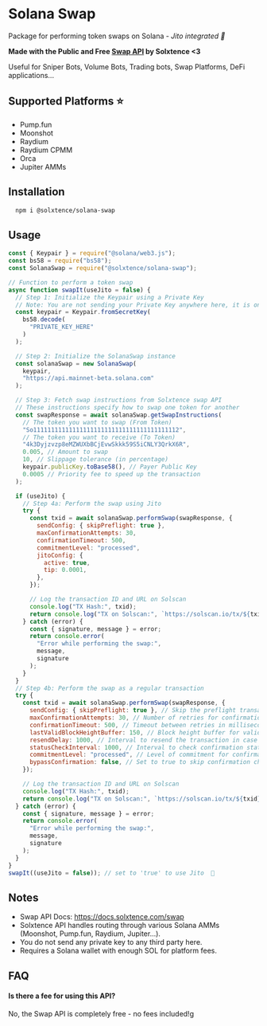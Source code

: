 # Solana Swap

Package for performing token swaps on Solana - *Jito integrated 🚀*

**Made with the Public and Free [Swap API](https://docs.solxtence.com/swap) by Solxtence <3**

Useful for Sniper Bots, Volume Bots, Trading bots, Swap Platforms, DeFi applications...

## Supported Platforms ⭐️
- Pump.fun
- Moonshot
- Raydium
- Raydium CPMM
- Orca
- Jupiter AMMs

## Installation
```bash
  npm i @solxtence/solana-swap
```

## Usage

```javascript
const { Keypair } = require("@solana/web3.js");
const bs58 = require("bs58");
const SolanaSwap = require("@solxtence/solana-swap");

// Function to perform a token swap
async function swapIt(useJito = false) {
  // Step 1: Initialize the Keypair using a Private Key
  // Note: You are not sending your Private Key anywhere here, it is only used to sign the transaction!
  const keypair = Keypair.fromSecretKey(
    bs58.decode(
      "PRIVATE_KEY_HERE"
    )
  );

  // Step 2: Initialize the SolanaSwap instance
  const solanaSwap = new SolanaSwap(
    keypair,
    "https://api.mainnet-beta.solana.com"
  );

  // Step 3: Fetch swap instructions from Solxtence swap API
  // These instructions specify how to swap one token for another
  const swapResponse = await solanaSwap.getSwapInstructions(
    // The token you want to swap (From Token)
    "So11111111111111111111111111111111111111112",
    // The token you want to receive (To Token)
    "4k3Dyjzvzp8eMZWUXbBCjEvwSkkk59S5iCNLY3QrkX6R",
    0.005, // Amount to swap
    10, // Slippage tolerance (in percentage)
    keypair.publicKey.toBase58(), // Payer Public Key
    0.0005 // Priority fee to speed up the transaction
  );

  if (useJito) {
    // Step 4a: Perform the swap using Jito
    try {
      const txid = await solanaSwap.performSwap(swapResponse, {
        sendConfig: { skipPreflight: true },
        maxConfirmationAttempts: 30,
        confirmationTimeout: 500,
        commitmentLevel: "processed",
        jitoConfig: {
          active: true,
          tip: 0.0001,
        },
      });

      // Log the transaction ID and URL on Solscan
      console.log("TX Hash:", txid);
      return console.log("TX on Solscan:", `https://solscan.io/tx/${txid}`);
    } catch (error) {
      const { signature, message } = error;
      return console.error(
        "Error while performing the swap:",
        message,
        signature
      );
    }
  }
  // Step 4b: Perform the swap as a regular transaction
  try {
    const txid = await solanaSwap.performSwap(swapResponse, {
      sendConfig: { skipPreflight: true }, // Skip the preflight transaction simulation
      maxConfirmationAttempts: 30, // Number of retries for confirmation
      confirmationTimeout: 500, // Timeout between retries in milliseconds
      lastValidBlockHeightBuffer: 150, // Block height buffer for validity
      resendDelay: 1000, // Interval to resend the transaction in case of failure
      statusCheckInterval: 1000, // Interval to check confirmation status
      commitmentLevel: "processed", // Level of commitment for confirmation ("processed", "confirmed", "finalized")
      bypassConfirmation: false, // Set to true to skip confirmation checks and return txid immediately
    });

    // Log the transaction ID and URL on Solscan
    console.log("TX Hash:", txid);
    return console.log("TX on Solscan:", `https://solscan.io/tx/${txid}`);
  } catch (error) {
    const { signature, message } = error;
    return console.error(
      "Error while performing the swap:",
      message,
      signature
    );
  }
}
swapIt((useJito = false)); // set to 'true' to use Jito  🚀
```

## Notes
- Swap API Docs: https://docs.solxtence.com/swap
- Solxtence API handles routing through various Solana AMMs (Moonshot, Pump.fun, Raydium, Jupiter...).
- You do not send any private key to any third party here.
- Requires a Solana wallet with enough SOL for platform fees.

## FAQ

#### Is there a fee for using this API?
No, the Swap API is completely free -  no fees included!g
